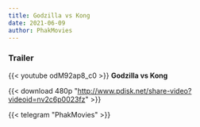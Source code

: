 ```yaml
---
title: Godzilla vs Kong
date: 2021-06-09
author: PhakMovies
---
```


### Trailer
{{< youtube odM92ap8_c0 >}}
**Godzilla vs Kong**

{{< download 480p "http://www.pdisk.net/share-video?videoid=nv2c6p0023fz" >}}



{{< telegram "PhakMovies" >}}